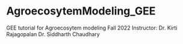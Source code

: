 # AgroecosytemModeling_GEE
GEE tutorial for Agroecosytem modeling Fall 2022
Instructor: Dr. Kirti Rajagopalan
            Dr. Siddharth Chaudhary